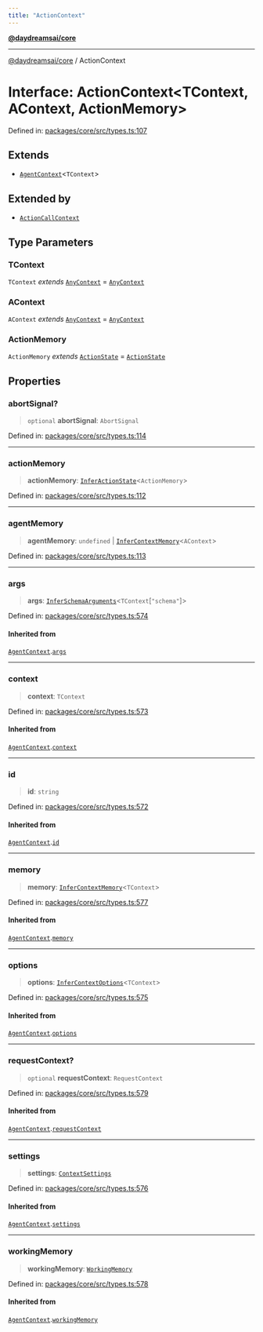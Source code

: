 ```yaml
---
title: "ActionContext"
---
```


[**@daydreamsai/core**](./api-reference.md)

***

[@daydreamsai/core](./api-reference.md) / ActionContext

# Interface: ActionContext\<TContext, AContext, ActionMemory\>

Defined in: [packages/core/src/types.ts:107](https://github.com/dojoengine/daydreams/blob/cade502c379b7b9e103832026447c86310638fce/packages/core/src/types.ts#L107)

## Extends

- [`AgentContext`](./AgentContext.md)\<`TContext`\>

## Extended by

- [`ActionCallContext`](./ActionCallContext.md)

## Type Parameters

### TContext

`TContext` *extends* [`AnyContext`](./AnyContext.md) = [`AnyContext`](./AnyContext.md)

### AContext

`AContext` *extends* [`AnyContext`](./AnyContext.md) = [`AnyContext`](./AnyContext.md)

### ActionMemory

`ActionMemory` *extends* [`ActionState`](./ActionState.md) = [`ActionState`](./ActionState.md)

## Properties

### abortSignal?

> `optional` **abortSignal**: `AbortSignal`

Defined in: [packages/core/src/types.ts:114](https://github.com/dojoengine/daydreams/blob/cade502c379b7b9e103832026447c86310638fce/packages/core/src/types.ts#L114)

***

### actionMemory

> **actionMemory**: [`InferActionState`](./InferActionState.md)\<`ActionMemory`\>

Defined in: [packages/core/src/types.ts:112](https://github.com/dojoengine/daydreams/blob/cade502c379b7b9e103832026447c86310638fce/packages/core/src/types.ts#L112)

***

### agentMemory

> **agentMemory**: `undefined` \| [`InferContextMemory`](./InferContextMemory.md)\<`AContext`\>

Defined in: [packages/core/src/types.ts:113](https://github.com/dojoengine/daydreams/blob/cade502c379b7b9e103832026447c86310638fce/packages/core/src/types.ts#L113)

***

### args

> **args**: [`InferSchemaArguments`](./InferSchemaArguments.md)\<`TContext`\[`"schema"`\]\>

Defined in: [packages/core/src/types.ts:574](https://github.com/dojoengine/daydreams/blob/cade502c379b7b9e103832026447c86310638fce/packages/core/src/types.ts#L574)

#### Inherited from

[`AgentContext`](./AgentContext.md).[`args`](AgentContext.md#args)

***

### context

> **context**: `TContext`

Defined in: [packages/core/src/types.ts:573](https://github.com/dojoengine/daydreams/blob/cade502c379b7b9e103832026447c86310638fce/packages/core/src/types.ts#L573)

#### Inherited from

[`AgentContext`](./AgentContext.md).[`context`](AgentContext.md#context)

***

### id

> **id**: `string`

Defined in: [packages/core/src/types.ts:572](https://github.com/dojoengine/daydreams/blob/cade502c379b7b9e103832026447c86310638fce/packages/core/src/types.ts#L572)

#### Inherited from

[`AgentContext`](./AgentContext.md).[`id`](AgentContext.md#id)

***

### memory

> **memory**: [`InferContextMemory`](./InferContextMemory.md)\<`TContext`\>

Defined in: [packages/core/src/types.ts:577](https://github.com/dojoengine/daydreams/blob/cade502c379b7b9e103832026447c86310638fce/packages/core/src/types.ts#L577)

#### Inherited from

[`AgentContext`](./AgentContext.md).[`memory`](AgentContext.md#memory)

***

### options

> **options**: [`InferContextOptions`](./InferContextOptions.md)\<`TContext`\>

Defined in: [packages/core/src/types.ts:575](https://github.com/dojoengine/daydreams/blob/cade502c379b7b9e103832026447c86310638fce/packages/core/src/types.ts#L575)

#### Inherited from

[`AgentContext`](./AgentContext.md).[`options`](AgentContext.md#options)

***

### requestContext?

> `optional` **requestContext**: `RequestContext`

Defined in: [packages/core/src/types.ts:579](https://github.com/dojoengine/daydreams/blob/cade502c379b7b9e103832026447c86310638fce/packages/core/src/types.ts#L579)

#### Inherited from

[`AgentContext`](./AgentContext.md).[`requestContext`](AgentContext.md#requestcontext)

***

### settings

> **settings**: [`ContextSettings`](./ContextSettings.md)

Defined in: [packages/core/src/types.ts:576](https://github.com/dojoengine/daydreams/blob/cade502c379b7b9e103832026447c86310638fce/packages/core/src/types.ts#L576)

#### Inherited from

[`AgentContext`](./AgentContext.md).[`settings`](AgentContext.md#settings)

***

### workingMemory

> **workingMemory**: [`WorkingMemory`](./WorkingMemory.md)

Defined in: [packages/core/src/types.ts:578](https://github.com/dojoengine/daydreams/blob/cade502c379b7b9e103832026447c86310638fce/packages/core/src/types.ts#L578)

#### Inherited from

[`AgentContext`](./AgentContext.md).[`workingMemory`](AgentContext.md#workingmemory)
